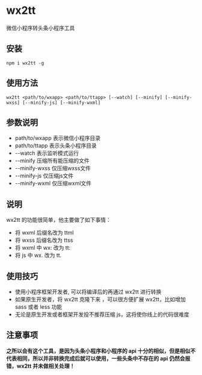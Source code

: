 # wx2tt

微信小程序转头条小程序工具

## 安装

```
npm i wx2tt -g
```

## 使用方法
```
wx2tt <path/to/wxapp> <path/to/ttapp> [--watch] [--minify] [--minify-wxss] [--minify-js] [--minify-wxml]
```

## 参数说明
- path/to/wxapp 表示微信小程序目录
- path/to/ttapp 表示头条小程序目录
- --watch 表示监听模式运行
- --minify 压缩所有能压缩的文件
- --minify-wxss 仅压缩wxss文件
- --minify-js 仅压缩js文件
- --minify-wxml 仅压缩wxml文件


## 说明

wx2tt 的功能很简单，他主要做了如下事情：

- 将 wxml 后缀名改为 ttml
- 将 wxss 后缀名改为 ttss
- 将 wxml 中 wx: 改为 tt:
- 将 js 中 wx. 改为 tt.

## 使用技巧

- 使用小程序框架开发者, 可以将编译后的再通过 wx2tt 进行转换
- 如果原生开发者，将 wx2tt 克隆下来 ，可以很方便扩展 wx2tt，比如增加 sass 或者 less 功能
- 无论是原生开发或者框架开发投不推荐压缩 js，这将使你线上的代码很难度

## 注意事项

**之所以会有这个工具，是因为头条小程序和小程序的 api 十分的相似，但是相似不代表相同，所以并非转换完成后就可以使用，一些头条中不存在的 api 仍然会报错，wx2tt 并未做相关处理！**
